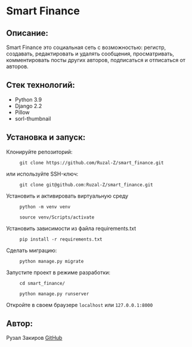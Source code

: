 Smart Finance
========================
Описание:
-------------------------
Smart Finance это социальная сеть с возможностью:
      регистр,
      создавать, редактировать и удалять сообщения,
      просматривать, комментировать посты других авторов,
      подписаться и отписаться от авторов.

Стек технологий:  
-------------------------
  * Python 3.9  
  * Django 2.2  
  * Pillow   
  * sorl-thumbnail  


Установка и запуск:
-------------------------
 
Клонируйте репозиторий:
```
     git clone https://github.com/Ruzal-Z/smart_finance.git
```
или используйте SSH-ключ:
```
     git clone git@github.com:Ruzal-Z/smart_finance.git
```
Установить и активировать виртуальную среду
```
     python -m venv venv
```
```
     source venv/Scripts/activate
```
Установить зависимости из файла requirements.txt
```
     pip install -r requirements.txt
```
Сделать миграцию:
```
     python manage.py migrate
```
Запустите проект в режиме разработки:
```
     cd smart_finance/  
```
```
     python manage.py runserver
```
Откройте в своем браузере `localhost` или `127.0.0.1:8000`


## Автор:
Рузал Закиров [GitHub](https://github.com/Ruzal-Z/)